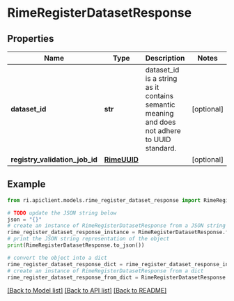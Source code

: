 # RimeRegisterDatasetResponse


## Properties

Name | Type | Description | Notes
------------ | ------------- | ------------- | -------------
**dataset_id** | **str** | dataset_id is a string as it contains semantic meaning and does not adhere to UUID standard. | [optional] 
**registry_validation_job_id** | [**RimeUUID**](RimeUUID.md) |  | [optional] 

## Example

```python
from ri.apiclient.models.rime_register_dataset_response import RimeRegisterDatasetResponse

# TODO update the JSON string below
json = "{}"
# create an instance of RimeRegisterDatasetResponse from a JSON string
rime_register_dataset_response_instance = RimeRegisterDatasetResponse.from_json(json)
# print the JSON string representation of the object
print(RimeRegisterDatasetResponse.to_json())

# convert the object into a dict
rime_register_dataset_response_dict = rime_register_dataset_response_instance.to_dict()
# create an instance of RimeRegisterDatasetResponse from a dict
rime_register_dataset_response_from_dict = RimeRegisterDatasetResponse.from_dict(rime_register_dataset_response_dict)
```
[[Back to Model list]](../README.md#documentation-for-models) [[Back to API list]](../README.md#documentation-for-api-endpoints) [[Back to README]](../README.md)

